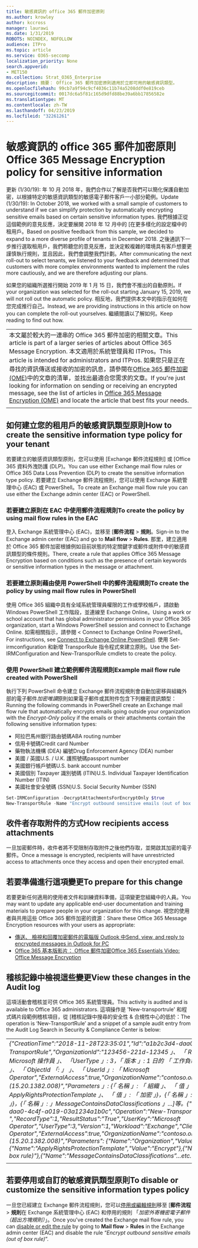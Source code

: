 ```yaml
---
title: 敏感資訊的 office 365 郵件加密原則
ms.author: krowley
author: kccross
manager: laurawi
ms.date: 1/31/2019
ROBOTS: NOINDEX, NOFOLLOW
audience: ITPro
ms.topic: article
ms.service: O365-seccomp
localization_priority: None
search.appverid:
- MET150
ms.collection: Strat_O365_Enterprise
description: 摘要： Office 365 郵件加密原則適用於立即可用的敏感資訊類型。
ms.openlocfilehash: 99cb7a9f94c9cf4036c11b74a5208ddf0e819ceb
ms.sourcegitcommit: 0017dc6a5f81c165d9dfd88be39a6bb17856582e
ms.translationtype: MT
ms.contentlocale: zh-TW
ms.lasthandoff: 04/23/2019
ms.locfileid: "32261261"
---
```

# <a name="office-365-message-encryption-policy-for-sensitive-information"></a><span data-ttu-id="78467-103">敏感資訊的 office 365 郵件加密原則</span><span class="sxs-lookup"><span data-stu-id="78467-103">Office 365 Message Encryption policy for sensitive information</span></span>

<span data-ttu-id="78467-104">更新 (1/30/19): 年 10 月 2018 年，我們合作以了解是否我們可以簡化保護自動加密，以根據特定的敏感資訊類型的敏感電子郵件客戶一小部分範例。</span><span class="sxs-lookup"><span data-stu-id="78467-104">Update (1/30/19): In October 2018, we worked with a small sample of customers to understand if we can simplify protection by automatically encrypting sensitive emails based on certain sensitive information types.</span></span> <span data-ttu-id="78467-105">我們根據正從這個範例的意見反應，決定要展開 2018 年 12 月中的 [在更多樣化的設定檔中的租用戶。</span><span class="sxs-lookup"><span data-stu-id="78467-105">Based on positive feedback from this sample, we decided to expand to a more diverse profile of tenants in December 2018.</span></span> <span data-ttu-id="78467-106">之後通訊下一步推行選取租用戶，我們聆聽您的意見反應，並決定較複雜的環境具有客戶想要更謹慎執行規則，並且因此，我們會調整我們計劃。</span><span class="sxs-lookup"><span data-stu-id="78467-106">After communicating the next roll-out to select tenants, we listened to your feedback and determined that customers with more complex environments wanted to implement the rules more cautiously, and we are therefore adjusting our plans.</span></span>

<span data-ttu-id="78467-107">如果您的組織所選推行開始 2019 年 1 月 15 日，我們會不推出的自動原則。</span><span class="sxs-lookup"><span data-stu-id="78467-107">If your organization was selected for the roll-out starting January 15, 2019, we will not roll out the automatic policy.</span></span> <span data-ttu-id="78467-108">相反地，我們提供本文中的指示在如何在您完成推行自己。</span><span class="sxs-lookup"><span data-stu-id="78467-108">Instead, we are providing instructions in this article on how you can complete the roll-out yourselves.</span></span> <span data-ttu-id="78467-109">繼續閱讀以了解如何。</span><span class="sxs-lookup"><span data-stu-id="78467-109">Keep reading to find out how.</span></span>

||
|:-----|
|<span data-ttu-id="78467-110">本文屬於較大的一連串的 Office 365 郵件加密的相關文章。</span><span class="sxs-lookup"><span data-stu-id="78467-110">This article is part of a larger series of articles about Office 365 Message Encryption.</span></span> <span data-ttu-id="78467-111">本文適用於系統管理員和 ITPros。</span><span class="sxs-lookup"><span data-stu-id="78467-111">This article is intended for administrators and ITPros.</span></span> <span data-ttu-id="78467-112">如果您只是正在尋找的資訊傳送或接收的加密的訊息，請參閱在[Office 365 郵件加密 (OME)](ome.md)中的文章的清單，並找出最適合您需求的文章。</span><span class="sxs-lookup"><span data-stu-id="78467-112">If you're just looking for information on sending or receiving an encrypted message, see the list of articles in [Office 365 Message Encryption (OME)](ome.md) and locate the article that best fits your needs.</span></span> |
||

## <a name="how-to-create-the-sensitive-information-type-policy-for-your-tenant"></a><span data-ttu-id="78467-113">如何建立您的租用戶的敏感資訊類型原則</span><span class="sxs-lookup"><span data-stu-id="78467-113">How to create the sensitive information type policy for your tenant</span></span>

<span data-ttu-id="78467-114">若要建立的敏感資訊類型原則，您可以使用 [Exchange 郵件流程規則] 或 [Office 365 資料外洩防護 (DLP)。</span><span class="sxs-lookup"><span data-stu-id="78467-114">You can use either Exchange mail flow rules or Office 365 Data Loss Prevention (DLP) to create the sensitive information type policy.</span></span> <span data-ttu-id="78467-115">若要建立 Exchange 郵件流程規則，您可以使用 Exchange 系統管理中心 (EAC) 或 PowerShell。</span><span class="sxs-lookup"><span data-stu-id="78467-115">To create an Exchange mail flow rule you can use either the Exchange admin center (EAC) or PowerShell.</span></span>

### <a name="to-create-the-policy-by-using-mail-flow-rules-in-the-eac"></a><span data-ttu-id="78467-116">若要建立原則在 EAC 中使用郵件流程規則</span><span class="sxs-lookup"><span data-stu-id="78467-116">To create the policy by using mail flow rules in the EAC</span></span>

<span data-ttu-id="78467-117">登入 Exchange 系統管理中心 (EAC)，並移至 [**郵件流程** > **規則**。</span><span class="sxs-lookup"><span data-stu-id="78467-117">Sign-in to the Exchange admin center (EAC) and go to **Mail flow** > **Rules**.</span></span> <span data-ttu-id="78467-118">那里，建立適用於 Office 365 郵件加密根據例如目前狀態的特定關鍵字或郵件或附件中的敏感資訊類型的條件規則。</span><span class="sxs-lookup"><span data-stu-id="78467-118">There, create a rule that applies Office 365 Message Encryption based on conditions such as the presence of certain keywords or sensitive information types in the message or attachment.</span></span>

### <a name="to-create-the-policy-by-using-mail-flow-rules-in-powershell"></a><span data-ttu-id="78467-119">若要建立原則藉由使用 PowerShell 中的郵件流程規則</span><span class="sxs-lookup"><span data-stu-id="78467-119">To create the policy by using mail flow rules in PowerShell</span></span>

<span data-ttu-id="78467-120">使用 Office 365 組織中具有全域系統管理員權限的工作或學校帳戶，請啟動 Windows PowerShell 工作階段，並連線至 Exchange Online。</span><span class="sxs-lookup"><span data-stu-id="78467-120">Using a work or school account that has global administrator permissions in your Office 365 organization, start a Windows PowerShell session and connect to Exchange Online.</span></span> <span data-ttu-id="78467-121">如需相關指示，請參閱 < <b0>Connect to Exchange Online PowerShell</b0>。</span><span class="sxs-lookup"><span data-stu-id="78467-121">For instructions, see [Connect to Exchange Online PowerShell](https://aka.ms/exopowershell).</span></span> <span data-ttu-id="78467-122">使用 Set-irmconfiguration 和新增 TransporRule 指令程式來建立原則。</span><span class="sxs-lookup"><span data-stu-id="78467-122">Use the Set-IRMConfiguration and New-TransporRule cmdlets to create the policy.</span></span>

### <a name="example-mail-flow-rule-created-with-powershell"></a><span data-ttu-id="78467-123">使用 PowerShell 建立範例郵件流程規則</span><span class="sxs-lookup"><span data-stu-id="78467-123">Example mail flow rule created with PowerShell</span></span>

<span data-ttu-id="78467-124">執行下列 PowerShell 命令建立 Exchange 郵件流程規則會自動加密移與組織外部的電子郵件*加密唯讀*原則如果電子郵件或其附件包含下列機密資訊類型：</span><span class="sxs-lookup"><span data-stu-id="78467-124">Running the following commands in PowerShell create an Exchange mail flow rule that automatically encrypts emails going outside your organization with the *Encrypt-Only* policy if the emails or their attachments contain the following sensitive information types:</span></span>

- <span data-ttu-id="78467-125">阿拉巴馬州銀行路由號碼</span><span class="sxs-lookup"><span data-stu-id="78467-125">ABA routing number</span></span>
- <span data-ttu-id="78467-126">信用卡號碼</span><span class="sxs-lookup"><span data-stu-id="78467-126">Credit card Number</span></span>
- <span data-ttu-id="78467-127">藥物執法機構 (DEA) 編號</span><span class="sxs-lookup"><span data-stu-id="78467-127">Drug Enforcement Agency (DEA) number</span></span>
- <span data-ttu-id="78467-128">美國 / 英國</span><span class="sxs-lookup"><span data-stu-id="78467-128">U.S. / U.K.</span></span> <span data-ttu-id="78467-129">護照號碼</span><span class="sxs-lookup"><span data-stu-id="78467-129">passport number</span></span>
- <span data-ttu-id="78467-130">美國銀行帳戶號碼</span><span class="sxs-lookup"><span data-stu-id="78467-130">U.S. bank account number</span></span>
- <span data-ttu-id="78467-131">美國個別 Taxpayer 識別號碼 (ITIN)</span><span class="sxs-lookup"><span data-stu-id="78467-131">U.S. Individual Taxpayer Identification Number (ITIN)</span></span>
- <span data-ttu-id="78467-132">美國社會安全號碼 (SSN)</span><span class="sxs-lookup"><span data-stu-id="78467-132">U.S. Social Security Number (SSN)</span></span>

```powershell
Set-IRMConfiguration -DecryptAttachmentsForEncryptOnly $true
New-TransportRule -Name "Encrypt outbound sensitive emails (out of box rule)" -SentToScope  NotInOrganization  -ApplyRightsProtectionTemplate "Encrypt" -MessageContainsDataClassifications @(@{Name="ABA Routing Number"; minCount="1"},@{Name="Credit Card Number"; minCount="1"},@{Name="Drug Enforcement Agency (DEA) Number"; minCount="1"},@{Name="U.S. / U.K. Passport Number"; minCount="1"},@{Name="U.S. Bank Account Number"; minCount="1"},@{Name="U.S. Individual Taxpayer Identification Number (ITIN)"; minCount="1"},@{Name="U.S. Social Security Number (SSN)"; minCount="1"}) -SenderNotificationType "NotifyOnly"
```

## <a name="how-recipients-access-attachments"></a><span data-ttu-id="78467-133">收件者存取附件的方式</span><span class="sxs-lookup"><span data-stu-id="78467-133">How recipients access attachments</span></span>

<span data-ttu-id="78467-134">一旦加密郵件時，收件者將不受限制存取附件之後他們存取，並開啟其加密的電子郵件。</span><span class="sxs-lookup"><span data-stu-id="78467-134">Once a message is encrypted, recipients will have unrestricted access to attachments once they access and open their encrypted email.</span></span>

## <a name="to-prepare-for-this-change"></a><span data-ttu-id="78467-135">若要準備進行這項變更</span><span class="sxs-lookup"><span data-stu-id="78467-135">To prepare for this change</span></span>

<span data-ttu-id="78467-136">若要更新任何適用的使用者文件和訓練資料準備，這項變更您組織中的人員。</span><span class="sxs-lookup"><span data-stu-id="78467-136">You may want to update any applicable end-user documentation and training materials to prepare people in your organization for this change.</span></span> <span data-ttu-id="78467-137">視您的使用者與共用這些 Office 365 郵件加密的資源：</span><span class="sxs-lookup"><span data-stu-id="78467-137">Share these Office 365 Message Encryption resources with your users as appropriate:</span></span>

- [<span data-ttu-id="78467-138">傳送、 檢視和回覆加密郵件的電腦版 Outlook 中</span><span class="sxs-lookup"><span data-stu-id="78467-138">Send, view, and reply to encrypted messages in Outlook for PC</span></span>](https://support.office.com/article/send-view-and-reply-to-encrypted-messages-in-outlook-for-pc-eaa43495-9bbb-4fca-922a-df90dee51980)
- [<span data-ttu-id="78467-139">Office 365 基本版影片： Office 郵件加密</span><span class="sxs-lookup"><span data-stu-id="78467-139">Office 365 Essentials Video: Office Message Encryption</span></span>](https://youtu.be/CQR0cG_iEUc)

## <a name="view-these-changes-in-the-audit-log"></a><span data-ttu-id="78467-140">稽核記錄中檢視這些變更</span><span class="sxs-lookup"><span data-stu-id="78467-140">View these changes in the Audit log</span></span>

<span data-ttu-id="78467-141">這項活動會稽核並可供 Office 365 系統管理員。</span><span class="sxs-lookup"><span data-stu-id="78467-141">This activity is audited and is available to Office 365 administrators.</span></span> <span data-ttu-id="78467-142">這項操作是 'New-transportrule' 和程式碼片段範例稽核項目，從 [稽核記錄中搜尋的安全性 & 合規性中心的低於：</span><span class="sxs-lookup"><span data-stu-id="78467-142">The operation is ‘New-TransportRule’ and a snippet of a sample audit entry from the Audit Log Search in Security & Compliance Center is below:</span></span>

|     |
| --- |
| <span data-ttu-id="78467-143">*{"CreationTime":"2018-11-28T23:35:01","Id":"a1b2c3d4-daa0-4c4f-a019-03a1234a1b0c","Operation":"New-TransportRule","OrganizationId":"123456-221d-12345 」、 「 RecordType 」: 1，「 ResultStatus":"True"，"UserKey 」: 「 Microsoft 操作員 」、 「UserType 」: 3，「 版本 」: 1 日的 「 工作負載 」: 「 Exchange 」、 「 ClientIP 「: 」 123.456.147.68:17584 」、 「 ObjectId 「: 」 」、 「 UserId 」: 「 Microsoft Operator","ExternalAccess":true,"OrganizationName":"contoso.onmicrosoft.com","OriginatingServer":"CY4PR13MBXXXX (15.20.1382.008)","Parameters 」: {「 名稱 」: 「 組織 」、 「 值 」:"123456 221 d-12346"{「 名稱 」: 「 ApplyRightsProtectionTemplate 」、 「 值 」: 「 加密 」}，{「 名稱 」: 「 名稱 」、 「 值 」: 」 （超出方塊規則） 的輸出機密電子郵件加密 」}，{「 名稱 」: 」MessageContainsDataClassifications 」...]等。*</span><span class="sxs-lookup"><span data-stu-id="78467-143">*{"CreationTime":"2018-11-28T23:35:01","Id":"a1b2c3d4-daa0-4c4f-a019-03a1234a1b0c","Operation":"New-TransportRule","OrganizationId":"123456-221d-12345 ","RecordType":1,"ResultStatus":"True","UserKey":"Microsoft Operator","UserType":3,"Version":1,"Workload":"Exchange","ClientIP":"123.456.147.68:17584","ObjectId":"","UserId":"Microsoft Operator","ExternalAccess":true,"OrganizationName":"contoso.onmicrosoft.com","OriginatingServer":"CY4PR13MBXXXX (15.20.1382.008)","Parameters": {"Name":"Organization","Value":"123456-221d-12346"{"Name":"ApplyRightsProtectionTemplate","Value":"Encrypt"},{"Name":"Name","Value":"Encrypt outbound sensitive emails (out of box rule)"},{"Name":"MessageContainsDataClassifications”…etc.*</span></span> |
| |

## <a name="to-disable-or-customize-the-sensitive-information-types-policy"></a><span data-ttu-id="78467-144">若要停用或自訂的敏感資訊類型原則</span><span class="sxs-lookup"><span data-stu-id="78467-144">To disable or customize the sensitive information types policy</span></span>

<span data-ttu-id="78467-145">一旦您已經建立 Exchange 郵件流程規則，您可以[停用或編輯規則](https://docs.microsoft.com/exchange/security-and-compliance/mail-flow-rules/manage-mail-flow-rules#enable-or-disable-a-mail-flow-rule)移至 [**郵件流程** > **規則**在 Exchange 系統管理中心 (EAC) 和停用的規則 「*加密外寄機密電子郵件 （超出方塊規則）*」。</span><span class="sxs-lookup"><span data-stu-id="78467-145">Once you've created the Exchange mail flow rule, you can [disable or edit the rule](https://docs.microsoft.com/exchange/security-and-compliance/mail-flow-rules/manage-mail-flow-rules#enable-or-disable-a-mail-flow-rule) by going to **Mail flow** > **Rules** in the Exchange admin center (EAC) and disable the rule “*Encrypt outbound sensitive emails (out of box rule)*”.</span></span>
